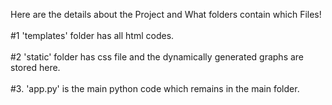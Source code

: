 Here are the details about the Project and What folders contain which Files!
<br><br>
#1 'templates' folder has all html codes.
<br><br>
#2 'static' folder has css file and the dynamically generated graphs are stored here.
<br><br>
#3. 'app.py' is the main python code which remains in the main folder.
